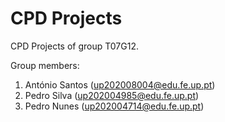 # CPD Projects

CPD Projects of group T07G12.

Group members:

1. António Santos (up202008004@edu.fe.up.pt)
2. Pedro Silva (up202004985@edu.fe.up.pt)
3. Pedro Nunes (up202004714@edu.fe.up.pt)
